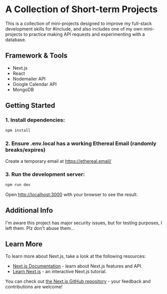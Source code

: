 # A Collection of Short-term Projects 

This is a collection of mini-projects designed to improve my full-stack development skills for #include, and also includes one of my own mini-projects to practice making API requests and experimenting with a database.

## Framework & Tools
- Next.js
- React
- Nodemailer API
- Google Calendar API
- MongoDB

## Getting Started

### 1. Install dependencies:

```bash
npm install
```
### 2. Ensure .env.local has a working Ethereal Email (randomly breaks/expires)

Create a temporary email at https://ethereal.email/


### 3. Run the development server:

```bash
npm run dev
```

Open [http://localhost:3000](http://localhost:3000) with your browser to see the result.

## Additional Info

I'm aware this project has major security issues, but for testing purposes, I left them. Plz don't abuse them...

## Learn More

To learn more about Next.js, take a look at the following resources:

- [Next.js Documentation](https://nextjs.org/docs) - learn about Next.js features and API.
- [Learn Next.js](https://nextjs.org/learn) - an interactive Next.js tutorial.

You can check out [the Next.js GitHub repository](https://github.com/vercel/next.js) - your feedback and contributions are welcome!
